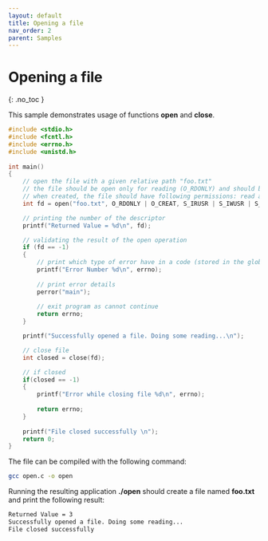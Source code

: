 ```yaml
---
layout: default
title: Opening a file
nav_order: 2
parent: Samples
---
```


# Opening a file
{: .no_toc }

This sample demonstrates usage of functions **open** and **close**. 

```c
#include <stdio.h> 
#include <fcntl.h> 
#include <errno.h> 
#include <unistd.h>
 
int main() 
{      
    // open the file with a given relative path "foo.txt" 
    // the file should be open only for reading (O_RDONLY) and should be created if missing (O_CREAT)
    // when created, the file should have following permissions: read and write by the owner (S_IRUSR and S_IWUSR) and read only for the group (S_IRGRP) 
    int fd = open("foo.txt", O_RDONLY | O_CREAT, S_IRUSR | S_IWUSR | S_IRGRP);  

    // printing the number of the descriptor
    printf("Returned Value = %d\n", fd); 

    // validating the result of the open operation      
    if (fd == -1) 
    { 
        // print which type of error have in a code (stored in the global errno variable)
        printf("Error Number %d\n", errno);  
          
        // print error details 
        perror("main");       
        
        // exit program as cannot continue
        return errno;           
    } 

    printf("Successfully opened a file. Doing some reading...\n");

    // close file
    int closed = close(fd);

    // if closed
    if(closed == -1)
    {
        printf("Error while closing file %d\n", errno);
        
        return errno; 
    }
    
    printf("File closed successfully \n");
    return 0; 
} 
```

The file can be compiled with the following command:
```sh
gcc open.c -o open
```

Running the resulting application **./open** should create a file named **foo.txt** and print the following result:
```sh
Returned Value = 3
Successfully opened a file. Doing some reading...
File closed successfully
```